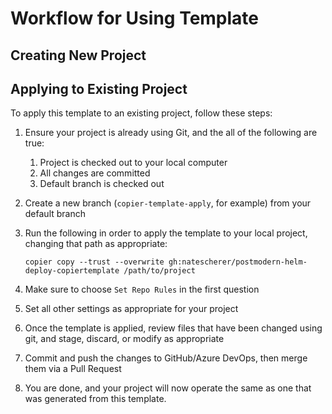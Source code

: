# Workflow for Using Template

## Creating New Project

## Applying to Existing Project

To apply this template to an existing project, follow these steps:

1. Ensure your project is already using Git, and the all of the following are true:
    1. Project is checked out to your local computer
    1. All changes are committed
    1. Default branch is checked out
1. Create a new branch (`copier-template-apply`, for example) from your default branch
1. Run the following in order to apply the template to your local project, changing that path as appropriate:
    ``` shell
    copier copy --trust --overwrite gh:natescherer/postmodern-helm-deploy-copiertemplate /path/to/project
    ```


1. Make sure to choose `Set Repo Rules` in the first question
1. Set all other settings as appropriate for your project
1. Once the template is applied, review files that have been changed using git, and stage, discard, or modify as appropriate
1. Commit and push the changes to GitHub/Azure DevOps, then merge them via a Pull Request
1. You are done, and your project will now operate the same as one that was generated from this template.